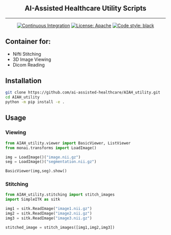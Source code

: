 <h2 align="center"> AI-Assisted Healthcare Utility Scripts </h2>

***

<div align="center">
<a href="https://github.com/ai-assisted-healthcare/AIAH_utility/actions"><img alt="Continuous Integration" src="https://github.com/ai-assisted-healthcare/AIAH_utility/actions/workflows/ci.yml/badge.svg"></a>
<a href="https://github.com/ai-assisted-healthcare/AIAH_utility/blob/master/License.txt"><img alt="License: Apache" src="https://img.shields.io/badge/License-Apache_2.0-blue.svg"></a>  
<a href="https://github.com/psf/black"><img alt="Code style: black" src="https://img.shields.io/badge/code%20style-black-000000.svg"></a>
</div>

## Container for:
- Nifti Stitching
- 3D Image Viewing
- Dicom Reading

## Installation

```bash
git clone https://github.com/ai-assisted-healthcare/AIAH_utility.git
cd AIAH_utility
python -m pip install -e .
```
## Usage

### Viewing
```python
from AIAH_utility.viewer import BasicViewer, ListViewer
from monai.transforms import LoadImage()

img = LoadImage()("image.nii.gz")
seg = LoadImage()("segmentation.nii.gz")

BasicViewer(img,seg).show()
```

### Stitching
```python
from AIAH_utility.stitching import stitch_images
import SimpleITK as sitk

img1 = sitk.ReadImage("image1.nii.gz")
img2 = sitk.ReadImage("image2.nii.gz")
img3 = sitk.ReadImage("image3.nii.gz")

stitched_image = stitch_images([img1,img2,img3])
```

